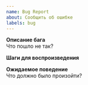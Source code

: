 ```yaml
---
name: Bug Report
about: Сообщить об ошибке
labels: bug
---
```


**Описание бага**  
Что пошло не так?

**Шаги для воспроизведения**  

**Ожидаемое поведение**  
Что должно было произойти?